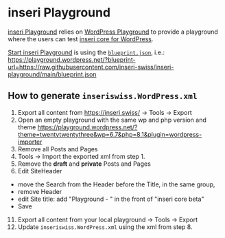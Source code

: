 # inseri Playground

[inseri Playground](https://inseri.swiss/playground/) relies on [WordPress Playground](https://github.com/WordPress/wordpress-playground) to provide a playground where the users can test [inseri core for WordPress](https://github.com/inseri-swiss/inseri-core-wp).

[Start inseri Playground](https://playground.wordpress.net/?blueprint-url=https://raw.githubusercontent.com/inseri-swiss/inseri-playground/main/blueprint.json) is using the [`blueprint.json`](blueprint.json), i.e.:  
https://playground.wordpress.net/?blueprint-url=https://raw.githubusercontent.com/inseri-swiss/inseri-playground/main/blueprint.json

## How to generate `inseriswiss.WordPress.xml`

1. Export all content from https://inseri.swiss/ -> Tools -> Export
2. Open an empty playground with the same wp and php version and theme https://playground.wordpress.net/?theme=twentytwentythree&wp=6.7&php=8.1&plugin=wordpress-importer
3. Remove all Posts and Pages
4. Tools -> Import the exported xml from step 1.
5. Remove the **draft** and **private** Posts and Pages
6. Edit SiteHeader

- move the Search from the Header before the Title, in the same group,
- remove Header
- edit Site title: add "Playground - " in the front of "inseri core beta"
- Save

11. Export all content from your local playground -> Tools -> Export
12. Update `inseriswiss.WordPress.xml` using the xml from step 8.
